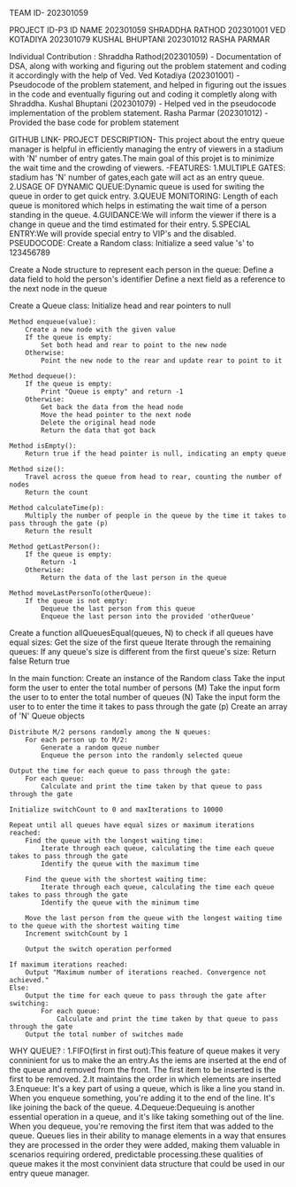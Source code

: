 TEAM ID- 202301059

PROJECT ID-P3
ID                                NAME 
202301059                         SHRADDHA RATHOD
202301001                         VED KOTADIYA
202301079                         KUSHAL BHUPTANI
202301012                         RASHA PARMAR

Individual Contribution : 
Shraddha Rathod(202301059) - Documentation of DSA, along with working and figuring out the problem statement and coding it accordingly with the help of Ved.
Ved Kotadiya (202301001) - Pseudocode of the problem statement, and helped in figuring out the issues in the code and eventually figuring out and coding it completly along with Shraddha.
Kushal Bhuptani (202301079) - Helped ved in the pseudocode implementation of the problem statement.
Rasha Parmar (202301012) - Provided the base code for problem statement 

GITHUB LINK-
PROJECT DESCRIPTION- This project about the entry queue manager is helpful in efficiently managing the entry of viewers in a stadium with 'N' number of entry gates.The main goal of this projet is to minimize the wait time and the crowding of viewers.
       -FEATURES:
        1.MULTIPLE GATES: stadium has 'N' number of gates,each gate will act as an entry queue.
        2.USAGE OF DYNAMIC QUEUE:Dynamic queue is used for switing the queue in order to get quick entry.
        3.QUEUE MONITORING: Length of each queue is monitored which helps in estimating the wait time of a person standing in the queue.
        4.GUIDANCE:We will inform the viewer if there is a change in queue and the timd estimated for their entry.
        5.SPECIAL ENTRY:We will provide special entry to VIP's and the disabled.
PSEUDOCODE:
Create a Random class:
    Initialize a seed value 's' to 123456789

Create a Node structure to represent each person in the queue:
    Define a data field to hold the person's identifier
    Define a next field as a reference to the next node in the queue

Create a Queue class:
    Initialize head and rear pointers to null

    Method enqueue(value):
        Create a new node with the given value
        If the queue is empty:
            Set both head and rear to point to the new node
        Otherwise:
            Point the new node to the rear and update rear to point to it

    Method dequeue():
        If the queue is empty:
            Print "Queue is empty" and return -1
        Otherwise:
            Get back the data from the head node
            Move the head pointer to the next node
            Delete the original head node
            Return the data that got back

    Method isEmpty():
        Return true if the head pointer is null, indicating an empty queue

    Method size():
        Travel across the queue from head to rear, counting the number of nodes
        Return the count

    Method calculateTime(p):
        Multiply the number of people in the queue by the time it takes to pass through the gate (p)
        Return the result

    Method getLastPerson():
        If the queue is empty:
            Return -1
        Otherwise:
            Return the data of the last person in the queue

    Method moveLastPersonTo(otherQueue):
        If the queue is not empty:
            Dequeue the last person from this queue
            Enqueue the last person into the provided 'otherQueue'

Create a function allQueuesEqual(queues, N) to check if all queues have equal sizes:
    Get the size of the first queue
    Iterate through the remaining queues:
        If any queue's size is different from the first queue's size:
            Return false
    Return true

In the main function:
    Create an instance of the Random class
    Take the input form the user to enter the total number of persons (M)
    Take the input form the user to to enter the total number of queues (N)
    Take the input form the user to to enter the time it takes to pass through the gate (p)
    Create an array of 'N' Queue objects

    Distribute M/2 persons randomly among the N queues:
        For each person up to M/2:
            Generate a random queue number
            Enqueue the person into the randomly selected queue

    Output the time for each queue to pass through the gate:
        For each queue:
            Calculate and print the time taken by that queue to pass through the gate

    Initialize switchCount to 0 and maxIterations to 10000

    Repeat until all queues have equal sizes or maximum iterations reached:
        Find the queue with the longest waiting time:
            Iterate through each queue, calculating the time each queue takes to pass through the gate
            Identify the queue with the maximum time

        Find the queue with the shortest waiting time:
            Iterate through each queue, calculating the time each queue takes to pass through the gate
            Identify the queue with the minimum time

        Move the last person from the queue with the longest waiting time to the queue with the shortest waiting time
        Increment switchCount by 1

        Output the switch operation performed

    If maximum iterations reached:
        Output "Maximum number of iterations reached. Convergence not achieved."
    Else:
        Output the time for each queue to pass through the gate after switching:
            For each queue:
                Calculate and print the time taken by that queue to pass through the gate
        Output the total number of switches made

WHY QUEUE? :
            1.FIFO(first in first out):This feature of queue makes it very conninient for us to make the an entry.As the iems are inserted at the
                                       end of the queue and removed from the front. The first item to be inserted is the first to be removed.
            2.It maintains the order in which elements are inserted 
            3.Enqueue: It's a key part of using a queue, which is like a line you stand in. When you enqueue something, you're adding it to 
                       the end of the line. It's like joining the back of the queue.
            4.Dequeue:Dequeuing is another essential operation in a queue, and it's like taking something out of the line. When you dequeue,  you're removing the first item that was added to the queue.
Queues lies in their ability to manage elements in a way that ensures they are processed in the order they were added, making them valuable in scenarios 
requiring ordered, predictable processing.these qualities of queue makes it the most convinient data structure that could be used in our entry queue manager.             
       
